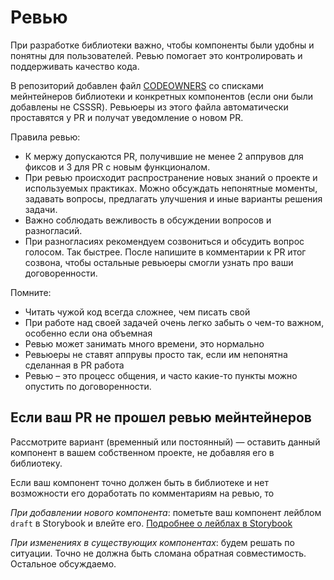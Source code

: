 # Ревью

При разработке библиотеки важно, чтобы компоненты были удобны и понятны для пользователей. Ревью помогает это контролировать и поддерживать качество кода.

В репозиторий добавлен файл [CODEOWNERS](../.github/CODEOWNERS) со списками мейнтейнеров библиотеки и конкретных компонентов (если они были добавлены не CSSSR). Ревьюеры из этого файла автоматически проставятся у PR и получат уведомление о новом PR.

Правила ревью:

-   К мержу допускаются PR, получившие не менее 2 аппрувов для фиксов и 3 для PR c новым функционалом.
-   При ревью происходит распространение новых знаний о проекте и используемых практиках. Можно обсуждать непонятные моменты, задавать вопросы, предлагать улучшения и иные варианты решения задачи.
-   Важно соблюдать вежливость в обсуждении вопросов и разногласий.
-   При разногласиях рекомендуем созвониться и обсудить вопрос голосом. Так быстрее. После напишите в комментарии к PR итог созвона, чтобы остальные ревьюеры смогли узнать про ваши договоренности.

Помните:

-   Читать чужой код всегда сложнее, чем писать свой
-   При работе над своей задачей очень легко забыть о чем-то важном, особенно если она объемная
-   Ревью может занимать много времени, это нормально
-   Ревьюеры не ставят аппрувы просто так, если им непонятна сделанная в PR работа
-   Ревью – это процесс общения, и часто какие-то пункты можно опустить по договоренности.

## Если ваш PR не прошел ревью мейнтейнеров

Рассмотрите вариант (временный или постоянный) — оставить данный компонент в вашем собственном проекте, не добавляя его в библиотеку.

Если ваш компонент точно должен быть в библиотеке и нет возможности его доработать по комментариям на ревью, то

_При добавлении нового компонента_: пометьте ваш компонент лейблом `draft` в Storybook и влейте его. [Подробнее о лейблах в Storybook](storybook.md)

_При изменениях в существующих компонентах_: будем решать по ситуации. Точно не должна быть сломана обратная совместимость. Остальное обсуждаемо.
